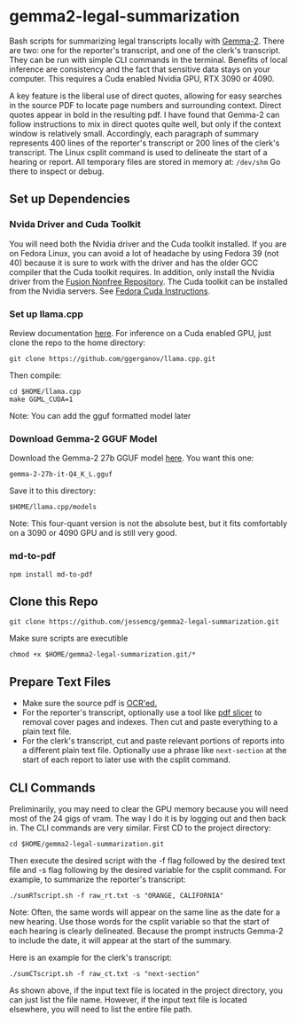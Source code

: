 # gemma2-legal-summarization
Bash scripts for summarizing legal transcripts locally with [Gemma-2](https://ai.google.dev/gemma/docs). There are two: one for the reporter's transcript, and one of the clerk's transcript. They can be run with simple CLI commands in the terminal. Benefits of local inference are consistency and the fact that sensitive data stays on your computer. This requires a Cuda enabled Nvidia GPU, RTX 3090 or 4090.

A key feature is the liberal use of direct quotes, allowing for easy searches in the source PDF to locate page numbers and surrounding context. Direct quotes appear in bold in the resulting pdf. I have found that Gemma-2 can follow instructions to mix in direct quotes quite well, but only if the context window is relatively small. Accordingly, each paragraph of summary represents 400 lines of the reporter's transcript or 200 lines of the clerk's transcript. The Linux csplit command is used to delineate the start of a hearing or report. All temporary files are stored in memory at: `/dev/shm` Go there to inspect or debug.

## Set up Dependencies

### Nvida Driver and Cuda Toolkit
You will need both the Nvidia driver and the Cuda toolkit installed. If you are on Fedora Linux, you can avoid a lot of headache by using Fedora 39 (not 40) because it is sure to work with the driver and has the older GCC compiler that the Cuda toolkit requires. In addition, only install the Nvidia driver from the [Fusion Nonfree Repository](https://rpmfusion.org/Howto/NVIDIA). The Cuda toolkit can be installed from the Nvidia servers. See [Fedora Cuda Instructions](https://rpmfusion.org/Howto/CUDA).

### Set up llama.cpp 
Review documentation [here](https://github.com/ggerganov/llama.cpp). For inference on a Cuda enabled GPU, just clone the repo to the home directory:

	git clone https://github.com/ggerganov/llama.cpp.git

Then compile:

	cd $HOME/llama.cpp
	make GGML_CUDA=1

Note: You can add the gguf formatted model later 

### Download Gemma-2 GGUF Model

Download the Gemma-2 27b GGUF model [here](https://huggingface.co/bartowski/gemma-2-27b-it-GGUF). You want this one:

    gemma-2-27b-it-Q4_K_L.gguf
    
Save it to this directory:

    $HOME/llama.cpp/models
    
Note: This four-quant version is not the absolute best, but it fits comfortably on a 3090 or 4090 GPU and is still very good.

### md-to-pdf

    npm install md-to-pdf

## Clone this Repo

    git clone https://github.com/jessemcg/gemma2-legal-summarization.git

Make sure scripts are executible

    chmod +x $HOME/gemma2-legal-summarization.git/*

## Prepare Text Files

* Make sure the source pdf is [OCR'ed.](https://en.wikipedia.org/wiki/Optical_character_recognition)
* For the reporter's transcript, optionally use a tool like [pdf slicer](https://flathub.org/apps/com.github.junrrein.PDFSlicer) to removal cover pages and indexes. Then cut and paste everything to a plain text file.
* For the clerk's transcript, cut and paste relevant portions of reports into a different plain text file. Optionally use a phrase like `next-section` at the start of each report to later use with the csplit command. 

## CLI Commands

Preliminarily, you may need to clear the GPU memory because you will need most of the 24 gigs of vram. The way I do it is by logging out and then back in. The CLI commands are very similar. First CD to the project directory:

    cd $HOME/gemma2-legal-summarization.git
    
Then execute the desired script with the -f flag followed by the desired text file and -s flag following by the desired variable for the csplit command. For example, to summarize the reporter's transcript:

    ./sumRTscript.sh -f raw_rt.txt -s "ORANGE, CALIFORNIA"
    
Note: Often, the same words will appear on the same line as the date for a new hearing. Use those words for the csplit variable so that the start of each hearing is clearly delineated. Because the prompt instructs Gemma-2 to include the date, it will appear at the start of the summary.

Here is an example for the clerk's transcript:

    ./sumCTscript.sh -f raw_ct.txt -s "next-section"
    
As shown above, if the input text file is located in the project directory, you can just list the file name. However, if the input text file is located elsewhere, you will need to list the entire file path.
